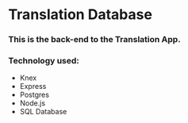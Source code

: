 # Translation Database

### This is the back-end to the Translation App. 

### Technology used:
  - Knex
  - Express
  - Postgres
  - Node.js
  - SQL Database